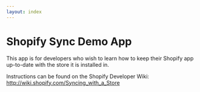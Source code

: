 ```yaml
---
layout: index
---
```


Shopify Sync Demo App
=====================

This app is for developers who wish to learn how to keep their Shopify app up-to-date with the store it is installed in.

Instructions can be found on the Shopify Developer Wiki: http://wiki.shopify.com/Syncing_with_a_Store